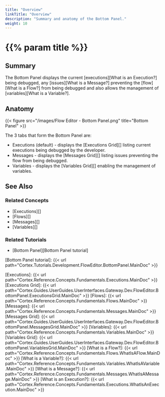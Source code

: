 ```yaml
---
title: "Overview"
linkTitle: "Overview"
description: "Summary and anatomy of the Bottom Panel."
weight: 10
---
```


# {{% param title %}}

## Summary

The Bottom Panel displays the current [executions][What is an Execution?] being debugged, any [issues][What is a Message?] preventing the [flow][What is a Flow?] from being debugged and also allows the management of [variables][What is a Variable?].

## Anatomy

{{< figure src="/images/Flow Editor - Bottom Panel.png" title="Bottom Panel" >}}

The 3 tabs that form the Bottom Panel are:

* Executions (default) - displays the [Executions Grid][] listing current executions being debugged by the developer.
* Messages - displays the [Messages Grid][] listing issues preventing the flow from being debugged.
* Variables - displays the [Variables Grid][] enabling the management of variables.

## See Also

### Related Concepts

* [Executions][]
* [Flows][]
* [Messages][]
* [Variables][]

### Related Tutorials

* [Bottom Panel][Bottom Panel tutorial]

[Bottom Panel tutorial]: {{< url path="Cortex.Tutorials.Development.FlowEditor.BottomPanel.MainDoc" >}}

[Executions]: {{< url path="Cortex.Reference.Concepts.Fundamentals.Executions.MainDoc" >}}
[Executions Grid]: {{< url path="Cortex.Guides.UserGuides.UserInterfaces.Gateway.Dev.FlowEditor.BottomPanel.ExecutionsGrid.MainDoc" >}}
[Flows]: {{< url path="Cortex.Reference.Concepts.Fundamentals.Flows.MainDoc" >}}
[Messages]: {{< url path="Cortex.Reference.Concepts.Fundamentals.Messages.MainDoc" >}}
[Messages Grid]: {{< url path="Cortex.Guides.UserGuides.UserInterfaces.Gateway.Dev.FlowEditor.BottomPanel.MessagesGrid.MainDoc" >}}
[Variables]: {{< url path="Cortex.Reference.Concepts.Fundamentals.Variables.MainDoc" >}}
[Variables Grid]: {{< url path="Cortex.Guides.UserGuides.UserInterfaces.Gateway.Dev.FlowEditor.BottomPanel.VariablesGrid.MainDoc" >}}
[What is a Flow?]: {{< url path="Cortex.Reference.Concepts.Fundamentals.Flows.WhatIsAFlow.MainDoc" >}}
[What is a Variable?]: {{< url path="Cortex.Reference.Concepts.Fundamentals.Variables.WhatIsAVariable.MainDoc" >}}
[What is a Message?]: {{< url path="Cortex.Reference.Concepts.Fundamentals.Messages.WhatIsAMessage.MainDoc" >}}
[What is an Execution?]: {{< url path="Cortex.Reference.Concepts.Fundamentals.Executions.WhatIsAnExecution.MainDoc" >}}
